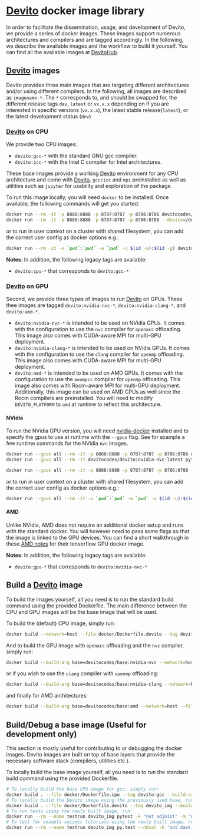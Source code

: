 # [Devito] docker image library

In order to facilitate the dissemination, usage, and development of Devito, we provide a series of docker images. These images support numerous architectures and compilers and are tagged accordingly. In the following, we describe the available images and the workflow to build it yourself. You can find all the available images at [DevitoHub](https://hub.docker.com/r/devitocodes/). 

## [Devito] images

Devito provides three main images that are targeting different architectures and/or using different compilers. In the following, all images are described as `imagename-*`. The `*` corresponds to, and should be swapped for, the different release tags `dev`, `latest` or `vx.x.x` depending on if you are interested in specific versions (`vx.x.x`), the latest stable release(`latest`), or the latest development status (`dev`)

### [Devito] on CPU

We provide two CPU images:
- `devito:gcc-*` with the standard GNU gcc compiler.
- `devito:icc-*` with the Intel C compiler for Intel architectures.

These base images provide a working [Devito] environment for any CPU architecture and come with [Devito], `gcc/icc` and `mpi` preinstalled as well as utilities such as `jupyter` for usability and exploration of the package.

To run this image locally, you will need `docker` to be installed. Once available, the following commands will get you started:

```bash
docker run --rm -it -p 8888:8888 -p 8787:8787 -p 8786:8786 devitocodes/devito:gcc-latest
docker run --rm -it -p 8888:8888 -p 8787:8787 -p 8786:8786 --device=/dev/infiniband/uverbs0 --device=/dev/infiniband/rdma_cm devitocodes/devito:gcc-latest
```

or to run in user context on a cluster with shared filesystem, you can add the correct user config as docker options e.g.:

```bash
docker run --rm -it -v `pwd`:`pwd` -w `pwd` -u $(id -u):$(id -g) devitocodes/devito:gcc-latest python examples/seismic/acoustic/acoustic_example.py
```

**Notes**:
In addition, the following legacy tags are available:

- `devito:cpu-*` that corresponds to `devito:gcc-*`


### [Devito] on GPU

Second, we provide three types of images to run [Devito] on GPUs. These thee images are tagged `devito:nvidia-nvc-*`, `devito:nvidia-clang-*`, and `devito:amd-*`.

- `devito:nvidia-nvc-*` is intended to be used on NVidia GPUs. It comes with the configuration to use the `nvc` compiler for `openacc` offloading. This image also comes with CUDA-aware MPI for multi-GPU deployment.
- `devito:nvidia-clang-*` is intended to be used on NVidia GPUs. It comes with the configuration to use the `clang` compiler for `openmp` offloading. This image also comes with CUDA-aware MPI for multi-GPU deployment.
- `devito:amd-*` is intended to be used on AMD GPUs. It comes with the configuration to use the `aoompcc` compiler for `openmp` offloading. This image also comes with Rocm-aware MPI for multi-GPU deployment. Additionally, this image can be used on AMD CPUs as well since the Rocm compilers are preinstalled. You will need to modify `DEVITO_PLATFORM` to `amd` at runtime to reflect this architecture.

#### NVidia

To run the NVidia GPU version, you will need [nvidia-docker](https://github.com/NVIDIA/nvidia-docker) installed and to specify the gpus to use at runtime with the `--gpus` flag. See for example a few runtime commands for the NVidia `nvc` images.


```bash
docker run --gpus all --rm -it -p 8888:8888 -p 8787:8787 -p 8786:8786 devitocodes/devito:nvidia-nvc-latest
docker run --gpus all --rm -it devitocodes/devito:nvidia-nvc-latest python examples/seismic/acoustic/acoustic_example.py

docker run --gpus all --rm -it -p 8888:8888 -p 8787:8787 -p 8786:8786 --device=/dev/infiniband/uverbs0 --device=/dev/infiniband/rdma_cm  devitocodes/devito:nvidia-nvc-latest
```

or to run in user context on a cluster with shared filesystem, you can add the correct user config as docker options e.g.:

```bash
docker run --gpus all --rm -it -v `pwd`:`pwd` -w `pwd` -u $(id -u):$(id -g) devitocodes/devito:nvidia-nvc-latest python examples/seismic/acoustic/acoustic_example.py
```


#### AMD

Unlike NVidia, AMD does not require an additional docker setup and runs with the standard docker. You will however need to pass some flags so that the image is linked to the GPU devices. You can find a short walkthrough in these [AMD notes](https://developer.amd.com/wp-content/resources/ROCm%20Learning%20Centre/chapter5/Chapter5.3_%20KerasMultiGPU_ROCm.pdf) for their tensorflow GPU docker image.


**Notes**:
In addition, the following legacy tags are available:

- `devito:gpu-*` that corresponds to `devito:nvidia-nvc-*`


## Build a [Devito] image

To build the images yourself, all you need is to run the standard build command using the provided Dockerfile. The main difference between the CPU and GPU images will be the base image that will be used.


To build the (default) CPU image, simply run:

```bash
docker build --network=host --file docker/Dockerfile.devito --tag devito .
```

And to build the GPU image with `openacc` offloading and the `nvc` compiler, simply run:

```bash
docker build --build-arg base=devitocodes/base:nvidia-nvc --network=host --file docker/Dockerfile.devito --tag devito .
```

or if you wish to use the `clang` compiler with `openmp` offloading:

```bash
docker build --build-arg base=devitocodes/base:nvidia-clang --network=host --file docker/Dockerfile --tag devito .
```

and finally for AMD architectures:

```bash
docker build --build-arg base=devitocodes/base:amd --network=host --file docker/Dockerfile --tag devito .
```


## Build/Debug a base image (Useful for development only)

This section is mostly useful for contributing to or debugging the docker images.
Devito images are built on top of base layers that provide the necessary software stack (compilers, utilities etc.).

To locally build the base image yourself, all you need is to run the standard build command using the provided Dockerfile.

```bash
# To locally build the base CPU image for gcc, simply run: 
docker build . --file docker/Dockerfile.cpu --tag devito-gcc --build-arg arch=gcc
# To locally build the Devito image using the previously used base, run: 
docker build . --file docker/Dockerfile.devito --tag devito_img --build-arg base=devito-gcc:latest
# To run tests using the newly built image, run: 
docker run --rm --name testrun devito_img pytest -k "not adjoint" -m "not parallel" tests/
# To test for example seismic tutorials using the newly built image, run: 
docker run --rm --name testrun devito_img py.test --nbval -k 'not dask' examples/seismic/tutorials/14*
```

[Devito]:https://github.com/devitocodes/devito